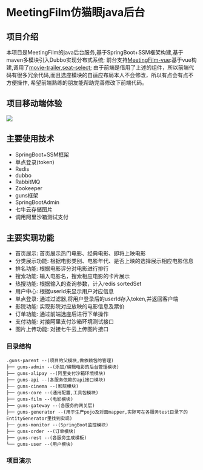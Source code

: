 # MeetingFilm仿猫眼java后台

## 项目介绍
本项目是MeetingFilm的java后台服务,基于SpringBoot+SSM框架构建,基于maven多模块引入Dubbo实现分布式系统;
前台支持[MeetingFilm-vue](https://github.com/Goinsist/MeetingFilm-vue):基于vue构建,调用了[movie-trailer](https://github.com/Goinsist/movie-trailer),[seat-select](https://github.com/zenghao0219/seat-select);
由于前端是借用了上述的组件，所以前端代码有很多冗余代码,而且选座模块的自适应布局本人不会修改，所以有点会有点不方便操作,
希望前端熟练的朋友能帮助完善修改下前端代码。

## 项目移动端体验

<img src="http://img.gongyu91.cn/meetingfilm.png" />


## 主要使用技术
* SpringBoot+SSM框架
* 单点登录(token)
* Redis
* dubbo
* RabbitMQ
* Zookeeper
* guns框架
* SpringBootAdmin
* 七牛云存储图片
* 调用阿里沙箱测试支付


## 主要实现功能
* 首页展示: 首页展示热门电影、经典电影、即将上映电影
* 分类展示功能: 根据电影类别、电影年代、是否上映的选择展示相应电影信息
* 排名功能: 根据电影评分对电影进行排行
* 搜索功能: 输入电影名，搜索相应电影的卡片展示
* 热搜功能: 根据输入的查询参数，计入redis sortedSet
* 用户中心: 根据userId来显示用户对应信息
* 单点登录: 通过过滤器,将用户登录后的userId存入token,并返回客户端
* 影院功能: 实现影院对应放映的电影信息及票价
* 订单功能: 通过前端选座后进行下单操作
* 支付功能: 对接阿里支付沙箱环境测试接口
* 图片上传功能: 对接七牛云上传图片接口


### 目录结构
```
.guns-parent --(项目的父模块,做依赖包的管理)
├── guns-admin --(添加/编辑电影的后台管理模块)
├── guns-alipay --(阿里支付沙箱环境模块)
├── guns-api --(各服务依赖的api接口模块)
├── guns-cinema --(影院模块)
├── guns-core --(通用配置,工具包模块)
├── guns-film --(电影模块)
├── guns-gateway --(各服务的网关层)
├── guns-generator --(用于生产pojo及对面mapper,实际可在各服务test目录下的EntityGenerator里找到实现)
├── guns-monitor --(SpringBoot监控模块)
├── guns-order --(订单模块)
├── guns-rest --(各服务生成模板)
└── guns-user --(用户模块)

```

### 项目演示
